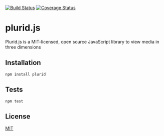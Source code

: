 [![Build Status](https://travis-ci.org/plurid/plurid.js.svg?branch=master)](https://travis-ci.org/plurid/plurid.js)
[![Coverage Status](https://coveralls.io/repos/github/plurid/plurid.js/badge.svg?branch=master)](https://coveralls.io/github/plurid/plurid.js?branch=master)

plurid.js
=========

Plurid.js is a MIT-licensed, open source JavaScript library to view media in three dimensions

## Installation

  `npm install plurid`

## Tests

  `npm test`

## License

[MIT](http://opensource.org/licenses/MIT)